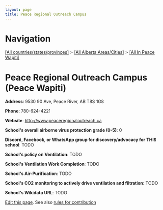 ```yaml
---
layout: page
title: Peace Regional Outreach Campus
---
```

# Navigation

[[All countries/states/provinces]](../../..) > [[All Alberta Areas/Cities]](../..) > [[All In Peace Wapiti]](..)

# Peace Regional Outreach Campus (Peace Wapiti)

**Address**: 9530 90 Ave, Peace River, AB T8S 1G8

**Phone**: 780-624-4221

**Website**: <http://www.peaceregionaloutreach.ca>

**School's overall airborne virus protection grade (0-5)**: 0

**Discord, Facebook, or WhatsApp group for discovery/advocacy for THIS school**: TODO

**School's policy on Ventilation**: TODO

**School's Ventilation Work Completion**: TODO

**School's Air-Purification**: TODO

**School's CO2 monitoring to actively drive ventilation and filtration**: TODO

**School's Wikidata URL**: TODO


[Edit this page](https://github.com/ventilate-schools/AB/edit/main/./Peace_Wapiti/Peace_Regional_Outreach_Campus.md). See also [rules for contribution](../../../contribution-rules/)